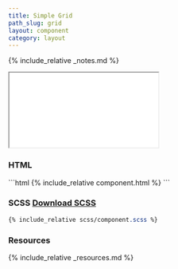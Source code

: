 ```yaml
---
title: Simple Grid
path_slug: grid
layout: component
category: layout
---
```


{% include_relative _notes.md %}

<iframe class="large" src="{{ site.baseurl}}/component/{{ page.path_slug }}/example.html"></iframe>

<h3>HTML</h3>
```html
{% include_relative component.html %}
```
<h3>SCSS <a href="scss/component.scss">Download SCSS</a></h3>

```scss
{% include_relative scss/component.scss %}
```

<h3>Resources</h3>

{% include_relative _resources.md %}
